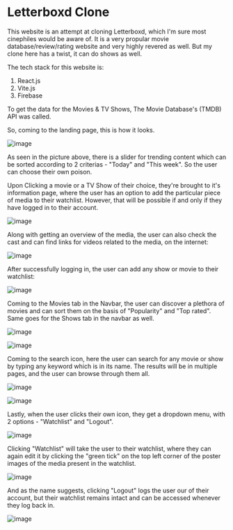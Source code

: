 # Letterboxd Clone

This website is an attempt at cloning Letterboxd, which I'm sure most cinephiles would be aware of. It is a very propular movie database/review/rating website and very highly revered as well. But my clone here has a twist, it can do shows as well.

The tech stack for this website is:

   1. React.js
   2. Vite.js
   3. Firebase

To get the data for the Movies & TV Shows, The Movie Database's (TMDB) API was called.


So, coming to the landing page, this is how it looks.

![image](https://github.com/shivtiwari123/Letterboxd-Clone/assets/92432665/69ae22a1-062d-47bb-87e5-f03ae2acfe89)

As seen in the picture above, there is a slider for trending content which can be sorted according to 2 criterias - "Today" and "This week". So the user can choose their own poison.

Upon Clicking a movie or a TV Show of their choice, they're brought to it's information page, where the user has an option to add the particular piece of media to their watchlist. However, that will be possible if and only if they have logged in to their account.

![image](https://github.com/shivtiwari123/Letterboxd-Clone/assets/92432665/def71b94-d1b4-473c-9cb6-c85f6b4aadc9)

Along with getting an overview of the media, the user can also check the cast and can find links for videos related to the media, on the internet:

![image](https://github.com/shivtiwari123/Letterboxd-Clone/assets/92432665/ff291a13-263e-4ee3-a4be-fae97e23cb6a)

After successfully logging in, the user can add any show or movie to their watchlist:

![image](https://github.com/shivtiwari123/Letterboxd-Clone/assets/92432665/806d7c3e-5ae1-4be5-af84-a38b6193ed68)

Coming to the Movies tab in the Navbar, the user can discover a plethora of movies and can sort them on the basis of "Popularity" and "Top rated". 
Same goes for the Shows tab in the navbar as well.

![image](https://github.com/shivtiwari123/Letterboxd-Clone/assets/92432665/138319bb-d38d-47a6-8c54-019259c69528)


![image](https://github.com/shivtiwari123/Letterboxd-Clone/assets/92432665/ccd09a4d-83de-49c6-8915-90b64332198a)

Coming to the search icon, here the user can search for any movie or show by typing any keyword which is in its name. The results will be in multiple pages, and the user can browse through them all.

![image](https://github.com/shivtiwari123/Letterboxd-Clone/assets/92432665/0e3ea16a-fa40-46a0-a69c-992458e03f5f)


![image](https://github.com/shivtiwari123/Letterboxd-Clone/assets/92432665/0fee2b9b-3fb6-4e6d-82f7-c1d1a9555fa1)

Lastly, when the user clicks their own icon, they get a dropdown menu, with 2 options - "Watchlist" and "Logout".

![image](https://github.com/shivtiwari123/Letterboxd-Clone/assets/92432665/f453969e-3579-4b8d-853f-0acd4f1f5174)

Clicking "Watchlist" will take the user to their watchlist, where they can again edit it by clicking the "green tick" on the top left corner of the poster images of the media present in the watchlist.

![image](https://github.com/shivtiwari123/Letterboxd-Clone/assets/92432665/b4303d12-c5c7-495a-9603-c13d0274b799)

And as the name suggests, clicking "Logout" logs the user our of their account, but their watchlist remains intact and can be accessed whenever they log back in.

![image](https://github.com/shivtiwari123/Letterboxd-Clone/assets/92432665/9b9d21ca-1170-4dfb-a88d-56a07e956335)









